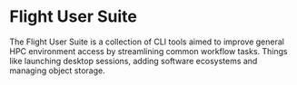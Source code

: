 # Flight User Suite

The Flight User Suite is a collection of CLI tools aimed to improve general HPC environment access by streamlining common workflow tasks. Things like launching desktop sessions, adding software ecosystems and managing object storage.

